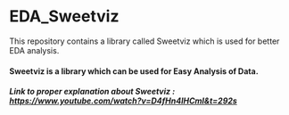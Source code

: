 # EDA_Sweetviz
This repository contains a library called Sweetviz which is used for better EDA analysis.
#### Sweetviz is a library which can be used for Easy Analysis of Data.
##### Link to proper explanation about Sweetviz : https://www.youtube.com/watch?v=D4fHn4lHCmI&t=292s


